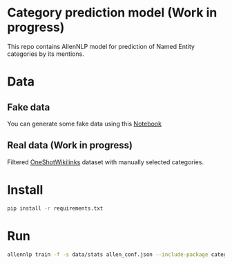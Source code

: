 # Category prediction model (Work in progress)

This repo contains AllenNLP model for prediction of Named Entity categories by its mentions.

# Data

## Fake data

You can generate some fake data using this [Notebook](notebooks/gen_face_data.ipynb)


## Real data (Work in progress)

Filtered [OneShotWikilinks](https://www.kaggle.com/generall/oneshotwikilinks) dataset with manually selected categories.


# Install

```bash
pip install -r requirements.txt
```

# Run

```bash
allennlp train -f -s data/stats allen_conf.json --include-package category_prediction
```
